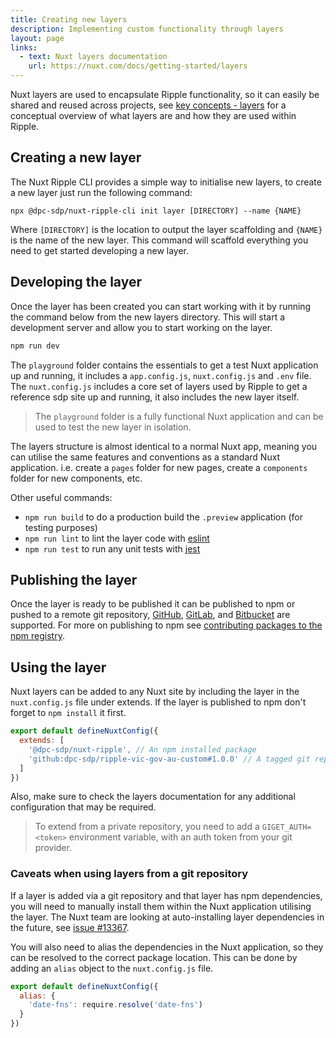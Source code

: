 ```yaml
---
title: Creating new layers
description: Implementing custom functionality through layers
layout: page
links:
  - text: Nuxt layers documentation
    url: https://nuxt.com/docs/getting-started/layers
---
```


Nuxt layers are used to encapsulate Ripple functionality, so it can easily be shared and reused across projects, see [key concepts - layers](/framework/key-concepts/nuxt-layers) for a conceptual overview of what layers are and how they are used within Ripple.

## Creating a new layer

The Nuxt Ripple CLI provides a simple way to initialise new layers, to create a new layer just run the following command:

```
npx @dpc-sdp/nuxt-ripple-cli init layer [DIRECTORY] --name {NAME}
```

Where `[DIRECTORY]` is the location to output the layer scaffolding and `{NAME}` is the name of the new layer. This command will scaffold everything you need to get started developing a new layer.

## Developing the layer

Once the layer has been created you can start working with it by running the command below from the new layers directory. This will start a development server and allow you to start working on the layer.

```bash 
npm run dev
```

The `playground` folder contains the essentials to get a test Nuxt application up and running, it includes a `app.config.js`, `nuxt.config.js` and `.env` file. The `nuxt.config.js` includes a core set of layers used by Ripple to get a reference sdp site up and running, it also includes the new layer itself.

> The `playground` folder is a fully functional Nuxt application and can be used to test the new layer in isolation.

The layers structure is almost identical to a normal Nuxt app, meaning you can utilise the same features and conventions as a standard Nuxt application. i.e. create a `pages` folder for new pages, create a `components` folder for new components, etc.

Other useful commands:
- `npm run build` to do a production build the `.preview` application (for testing purposes)
- `npm run lint` to lint the layer code with [eslint](https://eslint.org/)
- `npm run test` to run any unit tests with [jest](https://jestjs.io/)

## Publishing the layer

Once the layer is ready to be published it can be published to npm or pushed to a remote git repository, [GitHub](https://github.com/), [GitLab](https://about.gitlab.com/), and [Bitbucket](https://bitbucket.org/) are supported. 
For more on publishing to npm see [contributing packages to the npm registry](https://docs.npmjs.com/packages-and-modules/contributing-packages-to-the-registry).

## Using the layer

Nuxt layers can be added to any Nuxt site by including the layer in the `nuxt.config.js` file under extends. If the layer is published to npm don't forget to `npm install` it first.

```js
export default defineNuxtConfig({
  extends: [
    '@dpc-sdp/nuxt-ripple', // An npm installed package
    'github:dpc-sdp/ripple-vic-gov-au-custom#1.0.0' // A tagged git repository
  ]
})
```

Also, make sure to check the layers documentation for any additional configuration that may be required.

> To extend from a private repository, you need to add a `GIGET_AUTH=<token>` environment variable, with an auth token from your git provider.

### Caveats when using layers from a git repository

If a layer is added via a git repository and that layer has npm dependencies, you will need to manually install them within the Nuxt application utilising the layer. The Nuxt team are looking at auto-installing layer dependencies in the future, see [issue #13367](https://github.com/nuxt/nuxt/issues/13367). 

You will also need to alias the dependencies in the Nuxt application, so they can be resolved to the correct package location. This can be done by adding an `alias` object to the `nuxt.config.js` file.

```js 
export default defineNuxtConfig({
  alias: {
    'date-fns': require.resolve('date-fns')
  }
})
```
